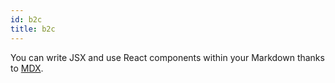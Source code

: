 ```yaml
---
id: b2c
title: b2c
---
```


You can write JSX and use React components within your Markdown thanks to [MDX](https://mdxjs.com/).
